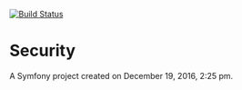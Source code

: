 [![Build Status](https://travis-ci.org/mdeblaise/TestTravis.svg?branch=master)](https://travis-ci.org/mdeblaise/TestTravis)

Security
========

A Symfony project created on December 19, 2016, 2:25 pm.
